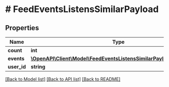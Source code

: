 # # FeedEventsListensSimilarPayload

## Properties

Name | Type | Description | Notes
------------ | ------------- | ------------- | -------------
**count** | **int** |  |
**events** | [**\OpenAPI\Client\Model\FeedEventsListensSimilarPayloadEventsInner[]**](FeedEventsListensSimilarPayloadEventsInner.md) |  |
**user_id** | **string** |  |

[[Back to Model list]](../../README.md#models) [[Back to API list]](../../README.md#endpoints) [[Back to README]](../../README.md)
